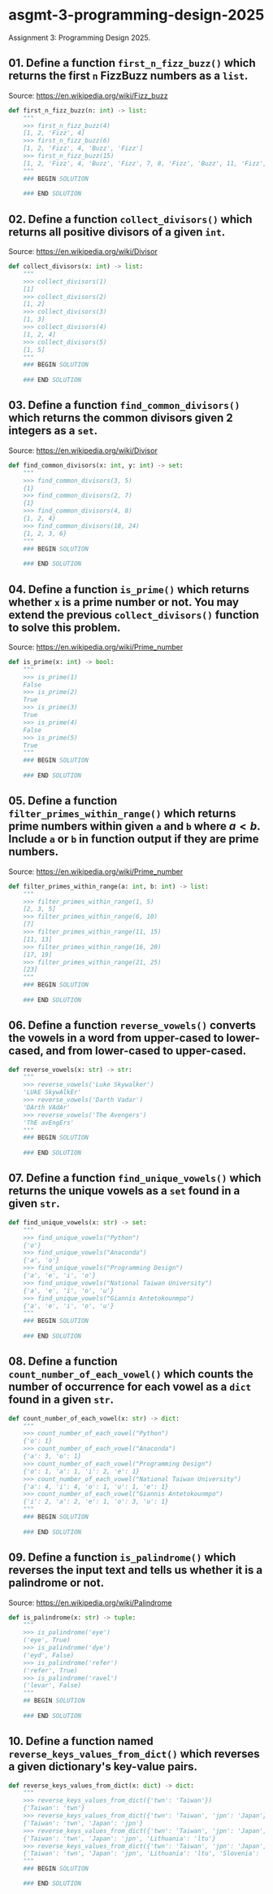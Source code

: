 # asgmt-3-programming-design-2025
Assignment 3: Programming Design 2025.

## 01. Define a function `first_n_fizz_buzz()` which returns the first `n` FizzBuzz numbers as a `list`.

Source: <https://en.wikipedia.org/wiki/Fizz_buzz>

```python
def first_n_fizz_buzz(n: int) -> list:
    """
    >>> first_n_fizz_buzz(4)
    [1, 2, 'Fizz', 4]
    >>> first_n_fizz_buzz(6)
    [1, 2, 'Fizz', 4, 'Buzz', 'Fizz']
    >>> first_n_fizz_buzz(15)
    [1, 2, 'Fizz', 4, 'Buzz', 'Fizz', 7, 8, 'Fizz', 'Buzz', 11, 'Fizz', 13, 14, 'Fizz Buzz']
    """
    ### BEGIN SOLUTION
    
    ### END SOLUTION
```

## 02. Define a function `collect_divisors()` which returns all positive divisors of a given `int`.

Source: <https://en.wikipedia.org/wiki/Divisor>

```python
def collect_divisors(x: int) -> list:
    """
    >>> collect_divisors(1)
    [1]
    >>> collect_divisors(2)
    [1, 2]
    >>> collect_divisors(3)
    [1, 3]
    >>> collect_divisors(4)
    [1, 2, 4]
    >>> collect_divisors(5)
    [1, 5]
    """
    ### BEGIN SOLUTION
    
    ### END SOLUTION
```

## 03. Define a function `find_common_divisors()` which returns the common divisors given 2 integers as a `set`.

Source: <https://en.wikipedia.org/wiki/Divisor>


```python
def find_common_divisors(x: int, y: int) -> set:
    """
    >>> find_common_divisors(3, 5)
    {1}
    >>> find_common_divisors(2, 7)
    {1}
    >>> find_common_divisors(4, 8)
    {1, 2, 4}
    >>> find_common_divisors(18, 24)
    {1, 2, 3, 6}
    """
    ### BEGIN SOLUTION
    
    ### END SOLUTION
```

## 04. Define a function `is_prime()` which returns whether `x` is a prime number or not. You may extend the previous `collect_divisors()` function to solve this problem.

Source: <https://en.wikipedia.org/wiki/Prime_number>

```python
def is_prime(x: int) -> bool:
    """
    >>> is_prime(1)
    False
    >>> is_prime(2)
    True
    >>> is_prime(3)
    True
    >>> is_prime(4)
    False
    >>> is_prime(5)
    True
    """
    ### BEGIN SOLUTION
    
    ### END SOLUTION
```

## 05. Define a function `filter_primes_within_range()` which returns prime numbers within given `a` and `b` where $a < b$. Include `a` or `b` in function output if they are prime numbers.

Source: <https://en.wikipedia.org/wiki/Prime_number>

```python
def filter_primes_within_range(a: int, b: int) -> list:
    """
    >>> filter_primes_within_range(1, 5)
    [2, 3, 5]
    >>> filter_primes_within_range(6, 10)
    [7]
    >>> filter_primes_within_range(11, 15)
    [11, 13]
    >>> filter_primes_within_range(16, 20)
    [17, 19]
    >>> filter_primes_within_range(21, 25)
    [23]
    """
    ### BEGIN SOLUTION
    
    ### END SOLUTION
```

## 06. Define a function `reverse_vowels()` converts the vowels in a word from upper-cased to lower-cased, and from lower-cased to upper-cased.

```python
def reverse_vowels(x: str) -> str:
    """
    >>> reverse_vowels('Luke Skywalker')
    'LUkE SkywAlkEr'
    >>> reverse_vowels('Darth Vadar')
    'DArth VAdAr'
    >>> reverse_vowels('The Avengers')
    'ThE avEngErs'
    """
    ### BEGIN SOLUTION
    
    ### END SOLUTION
```

## 07. Define a function `find_unique_vowels()` which returns the unique vowels as a `set` found in a given `str`.

```python
def find_unique_vowels(x: str) -> set:
    """
    >>> find_unique_vowels("Python")
    {'o'}
    >>> find_unique_vowels("Anaconda")
    {'a', 'o'}
    >>> find_unique_vowels("Programming Design")
    {'a', 'e', 'i', 'o'}
    >>> find_unique_vowels("National Taiwan University")
    {'a', 'e', 'i', 'o', 'u'}
    >>> find_unique_vowels("Giannis Antetokounmpo")
    {'a', 'e', 'i', 'o', 'u'}
    """
    ### BEGIN SOLUTION
    
    ### END SOLUTION
```

## 08. Define a function `count_number_of_each_vowel()` which counts the number of occurrence for each vowel as a `dict` found in a given `str`.

```python
def count_number_of_each_vowel(x: str) -> dict:
    """
    >>> count_number_of_each_vowel("Python")
    {'o': 1}
    >>> count_number_of_each_vowel("Anaconda")
    {'a': 3, 'o': 1}
    >>> count_number_of_each_vowel("Programming Design")
    {'o': 1, 'a': 1, 'i': 2, 'e': 1}
    >>> count_number_of_each_vowel("National Taiwan University")
    {'a': 4, 'i': 4, 'o': 1, 'u': 1, 'e': 1}
    >>> count_number_of_each_vowel("Giannis Antetokounmpo")
    {'i': 2, 'a': 2, 'e': 1, 'o': 3, 'u': 1}
    """
    ### BEGIN SOLUTION
    
    ### END SOLUTION
```

## 09. Define a function `is_palindrome()` which reverses the input text and tells us whether it is a palindrome or not.

Source: <https://en.wikipedia.org/wiki/Palindrome>

```python
def is_palindrome(x: str) -> tuple:
    """
    >>> is_palindrome('eye')
    ('eye', True)
    >>> is_palindrome('dye')
    ('eyd', False)
    >>> is_palindrome('refer')
    ('refer', True)
    >>> is_palindrome('ravel')
    ('levar', False)
    """
    ## BEGIN SOLUTION
    
    ### END SOLUTION
```

## 10. Define a function named `reverse_keys_values_from_dict()` which reverses a given dictionary's key-value pairs.

```python
def reverse_keys_values_from_dict(x: dict) -> dict:
    """
    >>> reverse_keys_values_from_dict({'twn': 'Taiwan'})
    {'Taiwan': 'twn'}
    >>> reverse_keys_values_from_dict({'twn': 'Taiwan', 'jpn': 'Japan'})
    {'Taiwan': 'twn', 'Japan': 'jpn'}
    >>> reverse_keys_values_from_dict({'twn': 'Taiwan', 'jpn': 'Japan', 'ltu': "Lithuania"})
    {'Taiwan': 'twn', 'Japan': 'jpn', 'Lithuania': 'ltu'}
    >>> reverse_keys_values_from_dict({'twn': 'Taiwan', 'jpn': 'Japan', 'ltu': "Lithuania", 'svn': 'Slovenia'})
    {'Taiwan': 'twn', 'Japan': 'jpn', 'Lithuania': 'ltu', 'Slovenia': 'svn'}
    """
    ### BEGIN SOLUTION

    ### END SOLUTION
```